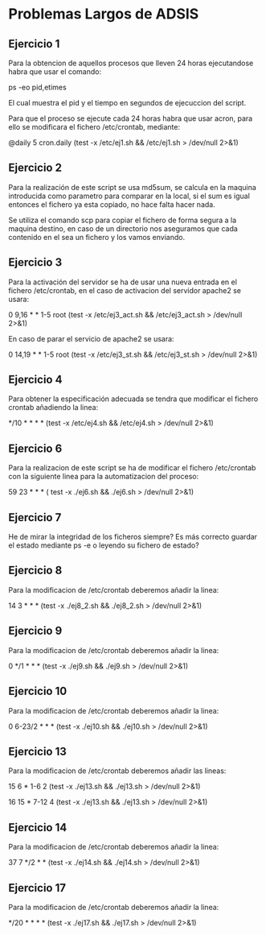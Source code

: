 # Problemas Largos de ADSIS

## Ejercicio 1

Para la obtencion de aquellos procesos que lleven 24 horas ejecutandose habra que usar el comando: 

ps -eo pid,etimes

El cual muestra el pid y el tiempo en segundos de ejecuccion del script.

Para que el proceso se ejecute cada 24 horas habra que usar acron, para ello se modificara el fichero /etc/crontab, mediante:

@daily 5 cron.daily (test -x /etc/ej1.sh && /etc/ej1.sh > /dev/null 2>&1)

## Ejercicio 2

Para la realización de este script se usa md5sum, se calcula en la maquina introducida como parametro para comparar en la local, si el sum es igual entonces el fichero ya esta copiado, no hace falta hacer nada.

Se utiliza el comando scp para copiar el fichero de forma segura a la maquina destino, en caso de un directorio nos aseguramos que cada contenido en el sea un fichero y los vamos enviando.

## Ejercicio 3

Para la activación del servidor se ha de usar una nueva entrada en el fichero /etc/crontab, en el caso de activacion del servidor apache2 se usara:

0 9,16 * * 1-5 root (test -x /etc/ej3_act.sh && /etc/ej3_act.sh > /dev/null 2>&1)

En caso de parar el servicio de apache2 se usara: 

0 14,19 * * 1-5 root (test -x /etc/ej3_st.sh && /etc/ej3_st.sh > /dev/null 2>&1)

## Ejercicio 4

Para obtener la especificación adecuada se tendra que modificar el fichero crontab añadiendo la linea:

*/10 * * * * (test -x /etc/ej4.sh && /etc/ej4.sh > /dev/null 2>&1)


## Ejercicio 6

Para la realizacion de este script se ha de modificar el fichero /etc/crontab con la siguiente linea para la automatizacion del proceso:

59 23 * * * ( test -x ./ej6.sh && ./ej6.sh > /dev/null 2>&1)

## Ejercicio 7

He de mirar la integridad de los ficheros siempre?
Es más correcto guardar el estado mediante ps -e o leyendo su fichero de estado?

## Ejercicio 8

Para la modificacion de /etc/crontab deberemos añadir la linea:

14 3 * * * (test -x ./ej8_2.sh && ./ej8_2.sh > /dev/null 2>&1)

## Ejercicio 9 

Para la modificacion de /etc/crontab deberemos añadir la linea:

0 */1 * * * (test -x ./ej9.sh && ./ej9.sh > /dev/null 2>&1)

## Ejercicio 10

Para la modificacion de /etc/crontab deberemos añadir la linea:

0 6-23/2 * * * (test -x ./ej10.sh && ./ej10.sh > /dev/null 2>&1)

## Ejercicio 13
Para la modificacion de /etc/crontab deberemos añadir las lineas:

15 6 * 1-6 2 (test -x ./ej13.sh && ./ej13.sh > /dev/null 2>&1)

16 15 * 7-12 4 (test -x ./ej13.sh && ./ej13.sh > /dev/null 2>&1)

## Ejercicio 14

Para la modificacion de /etc/crontab deberemos añadir la linea:

37 7 */2 * * (test -x ./ej14.sh && ./ej14.sh > /dev/null 2>&1)

## Ejercicio 17

Para la modificacion de /etc/crontab deberemos añadir la linea:

*/20 * * * * (test -x ./ej17.sh && ./ej17.sh > /dev/null 2>&1)
